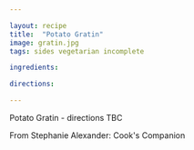 ```yaml
---

layout: recipe
title:  "Potato Gratin"
image: gratin.jpg
tags: sides vegetarian incomplete

ingredients:

directions:

---
```


Potato Gratin - directions TBC

From Stephanie Alexander: Cook's Companion
